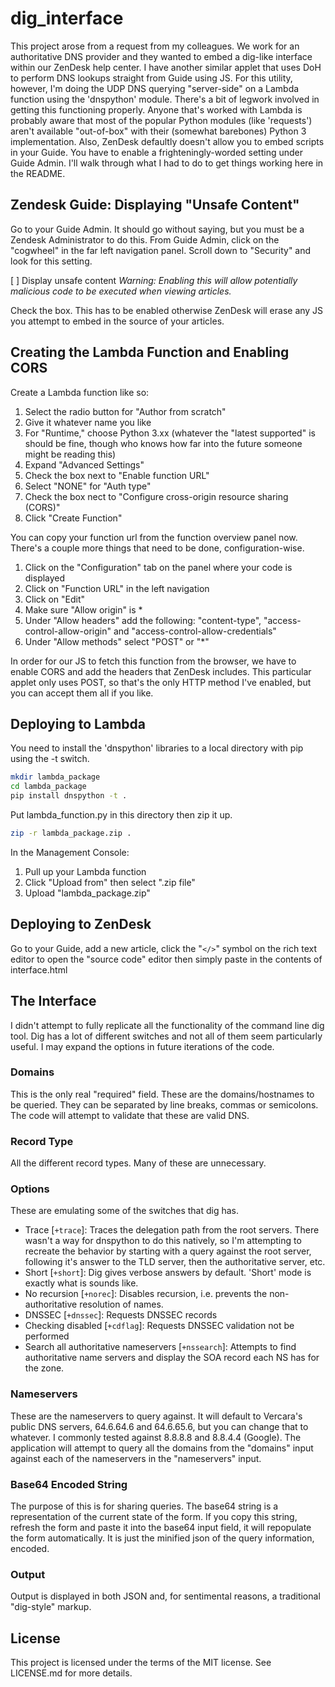 dig_interface
======================

This project arose from a request from my colleagues. We work for an authoritative DNS provider and they wanted to embed a dig-like interface within our ZenDesk help center. I have another similar applet that uses DoH to perform DNS lookups straight from Guide using JS. For this utility, however, I'm doing the UDP DNS querying "server-side" on a Lambda function using the 'dnspython' module. There's a bit of legwork involved in getting this functioning properly. Anyone that's worked with Lambda is probably aware that most of the popular Python modules (like 'requests') aren't available "out-of-box" with their (somewhat barebones) Python 3 implementation. Also, ZenDesk defaultly doesn't allow you to embed scripts in your Guide. You have to enable a frighteningly-worded setting under Guide Admin. I'll walk through what I had to do to get things working here in the README.

## Zendesk Guide: Displaying "Unsafe Content"

Go to your Guide Admin. It should go without saying, but you must be a Zendesk Administrator to do this. From Guide Admin, click on the "cogwheel" in the far left navigation panel. Scroll down to "Security" and look for this setting.

\[ \] Display unsafe content
_Warning: Enabling this will allow potentially malicious code to be executed when viewing articles._

Check the box. This has to be enabled otherwise ZenDesk will erase any JS you attempt to embed in the source of your articles.

## Creating the Lambda Function and Enabling CORS

Create a Lambda function like so:

1. Select the radio button for "Author from scratch"
2. Give it whatever name you like
3. For "Runtime," choose Python 3.xx (whatever the "latest supported" is should be fine, though who knows how far into the future someone might be reading this)
4. Expand "Advanced Settings"
5. Check the box next to "Enable function URL"
6. Select "NONE" for "Auth type"
7. Check the box nect to "Configure cross-origin resource sharing (CORS)"
8. Click "Create Function"

You can copy your function url from the function overview panel now. There's a couple more things that need to be done, configuration-wise.

1. Click on the "Configuration" tab on the panel where your code is displayed
2. Click on "Function URL" in the left navigation
3. Click on "Edit"
4. Make sure "Allow origin" is *
5. Under "Allow headers" add the following: "content-type", "access-control-allow-origin" and "access-control-allow-credentials"
6. Under "Allow methods" select "POST" or "*"

In order for our JS to fetch this function from the browser, we have to enable CORS and add the headers that ZenDesk includes. This particular applet only uses POST, so that's the only HTTP method I've enabled, but you can accept them all if you like.

## Deploying to Lambda

You need to install the 'dnspython' libraries to a local directory with pip using the -t switch.

```bash
mkdir lambda_package
cd lambda_package
pip install dnspython -t .
```

Put lambda_function.py in this directory then zip it up.

```bash
zip -r lambda_package.zip .
```

In the Management Console:

1. Pull up your Lambda function
2. Click "Upload from" then select ".zip file"
3. Upload "lambda_package.zip"

## Deploying to ZenDesk

Go to your Guide, add a new article, click the "`</>`" symbol on the rich text editor to open the "source code" editor then simply paste in the contents of interface.html

## The Interface

I didn't attempt to fully replicate all the functionality of the command line dig tool. Dig has a lot of different switches and not all of them seem particularly useful. I may expand the options in future iterations of the code.

### Domains

This is the only real "required" field. These are the domains/hostnames to be queried. They can be separated by line breaks, commas or semicolons. The code will attempt to validate that these are valid DNS.

### Record Type

All the different record types. Many of these are unnecessary. 

### Options

These are emulating some of the switches that dig has.

* Trace [`+trace`]: Traces the delegation path from the root servers. There wasn't a way for dnspython to do this natively, so I'm attempting to recreate the behavior by starting with a query against the root server, following it's answer to the TLD server, then the authoritative server, etc.
* Short [`+short`]: Dig gives verbose answers by default. 'Short' mode is exactly what is sounds like.
* No recursion [`+norec`]: Disables recursion, i.e. prevents the non-authoritative resolution of names.
* DNSSEC [`+dnssec`]: Requests DNSSEC records
* Checking disabled [`+cdflag`]: Requests DNSSEC validation not be performed
* Search all authoritative nameservers [`+nssearch`]: Attempts to find authoritative name servers and display the SOA record each NS has for the zone.

### Nameservers

These are the nameservers to query against. It will default to Vercara's public DNS servers, 64.6.64.6 and 64.6.65.6, but you can change that to whatever. I commonly tested against 8.8.8.8 and 8.8.4.4 (Google). The application will attempt to query all the domains from the "domains" input against each of the nameservers in the "nameservers" input.

### Base64 Encoded String

The purpose of this is for sharing queries. The base64 string is a representation of the current state of the form. If you copy this string, refresh the form and paste it into the base64 input field, it will repopulate the form automatically. It is just the minified json of the query information, encoded.

### Output

Output is displayed in both JSON and, for sentimental reasons, a traditional "dig-style" markup.

## License

This project is licensed under the terms of the MIT license. See LICENSE.md for more details.